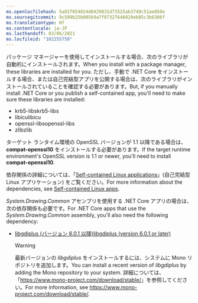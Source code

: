 ```yaml
---
ms.openlocfilehash: 5a027054024d8429831d73525ab3748c51ae850e
ms.sourcegitcommit: 9c589b25b005b9a7f87327646020eb85c3b6306f
ms.translationtype: HT
ms.contentlocale: ja-JP
ms.lasthandoff: 03/06/2021
ms.locfileid: "102255758"
---
```


<span data-ttu-id="76b8f-101">パッケージ マネージャーを使用してインストールする場合、次のライブラリが自動的にインストールされます。</span><span class="sxs-lookup"><span data-stu-id="76b8f-101">When you install with a package manager, these libraries are installed for you.</span></span> <span data-ttu-id="76b8f-102">ただし、手動で .NET Core をインストールする場合、または自己完結型アプリを公開する場合は、次のライブラリがインストールされていることを確認する必要があります。</span><span class="sxs-lookup"><span data-stu-id="76b8f-102">But, if you manually install .NET Core or you publish a self-contained app, you'll need to make sure these libraries are installed:</span></span>

- <span data-ttu-id="76b8f-103">krb5-libs</span><span class="sxs-lookup"><span data-stu-id="76b8f-103">krb5-libs</span></span>
- <span data-ttu-id="76b8f-104">libicu</span><span class="sxs-lookup"><span data-stu-id="76b8f-104">libicu</span></span>
- <span data-ttu-id="76b8f-105">openssl-libs</span><span class="sxs-lookup"><span data-stu-id="76b8f-105">openssl-libs</span></span>
- <span data-ttu-id="76b8f-106">zlib</span><span class="sxs-lookup"><span data-stu-id="76b8f-106">zlib</span></span>

<span data-ttu-id="76b8f-107">ターゲット ランタイム環境の OpenSSL バージョンが 1.1 以降である場合は、**compat-openssl10** をインストールする必要があります。</span><span class="sxs-lookup"><span data-stu-id="76b8f-107">If the target runtime environment's OpenSSL version is 1.1 or newer, you'll need to install **compat-openssl10**.</span></span>

<span data-ttu-id="76b8f-108">依存関係の詳細については、「[Self-contained Linux applications](https://github.com/dotnet/core/blob/master/Documentation/self-contained-linux-apps.md)」(自己完結型 Linux アプリケーション) をご覧ください。</span><span class="sxs-lookup"><span data-stu-id="76b8f-108">For more information about the dependencies, see [Self-contained Linux apps](https://github.com/dotnet/core/blob/master/Documentation/self-contained-linux-apps.md).</span></span>

<span data-ttu-id="76b8f-109">*System.Drawing.Common* アセンブリを使用する .NET Core アプリの場合は、次の依存関係も必要です。</span><span class="sxs-lookup"><span data-stu-id="76b8f-109">For .NET Core apps that use the *System.Drawing.Common* assembly, you'll also need the following dependency:</span></span>

- [<span data-ttu-id="76b8f-110">libgdiplus (バージョン 6.0.1 以降)</span><span class="sxs-lookup"><span data-stu-id="76b8f-110">libgdiplus (version 6.0.1 or later)</span></span>](https://www.mono-project.com/docs/gui/libgdiplus/)

  > [!WARNING]
  > <span data-ttu-id="76b8f-111">最新バージョンの *libgdiplus* をインストールするには、システムに Mono リポジトリを追加します。</span><span class="sxs-lookup"><span data-stu-id="76b8f-111">You can install a recent version of *libgdiplus* by adding the Mono repository to your system.</span></span> <span data-ttu-id="76b8f-112">詳細については、「<https://www.mono-project.com/download/stable/>」を参照してください。</span><span class="sxs-lookup"><span data-stu-id="76b8f-112">For more information, see <https://www.mono-project.com/download/stable/>.</span></span>

